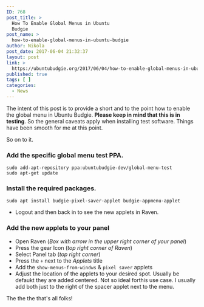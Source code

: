 ```yaml
---
ID: 768
post_title: >
  How To Enable Global Menus in Ubuntu
  Budgie
post_name: >
  how-to-enable-global-menus-in-ubuntu-budgie
author: Nikola
post_date: 2017-06-04 21:32:37
layout: post
link: >
  https://ubuntubudgie.org/2017/06/04/how-to-enable-global-menus-in-ubuntu-budgie/
published: true
tags: [ ]
categories:
  - News
---
```

The intent of this post is to provide a short and to the point how to enable the global menu in Ubuntu Budgie. <strong>Please keep in mind that this is in testing</strong>. So the general caveats apply when installing test software. Things have been smooth for me at this point.

So on to it.
<h3 id="add-the-specific-global-menu-test-ppa-">Add the specific global menu test PPA.</h3>
<pre><code>sudo add-apt-repository ppa:ubuntubudgie-dev/global-menu-test
sudo apt-get update
</code></pre>
<h3 id="install-the-required-packages-">Install the required packages.</h3>
<pre><code>sudo apt install budgie-pixel-saver-applet budgie-appmenu-applet
</code></pre>
<ul>
 	<li>Logout and then back in to see the new applets in Raven.</li>
</ul>
<h3 id="add-the-new-applets-to-your-panel">Add the new applets to your panel</h3>
<ul>
 	<li>Open Raven (<em>Box with arrow in the upper right corner of your panel</em>)</li>
 	<li>Press the gear Icon (<em>top right corner of Raven</em>)</li>
 	<li>Select Panel tab (<em>top right corner</em>)</li>
 	<li>Press the <code>+</code> next to the <em>Applets</em> title</li>
 	<li>Add the <code>show-menus-from-windws</code> &amp; <code>pixel saver</code> applets</li>
 	<li>Adjust the location of the applets to your desired spot. Usually be defaukt they are added centered. Not so ideal forthis use case. I usually add both just to the right of the spacer applet next to the menu.</li>
</ul>
The the the that's all folks!